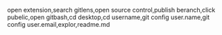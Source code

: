 open extension,search gitlens,open source control,publish beranch,click pubelic,open gitbash,cd desktop,cd username,git config user.name,git config user.email,explor,readme.md



